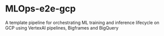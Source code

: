 # MLOps-e2e-gcp
A template pipeline for orchestrating ML training and inference lifecycle on GCP using VertexAI pipelines, Bigframes and BigQuery
